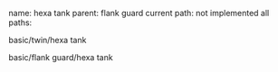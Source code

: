 name: hexa tank
parent: flank guard
current path: not implemented
all paths:

  basic/twin/hexa tank

  basic/flank guard/hexa tank
